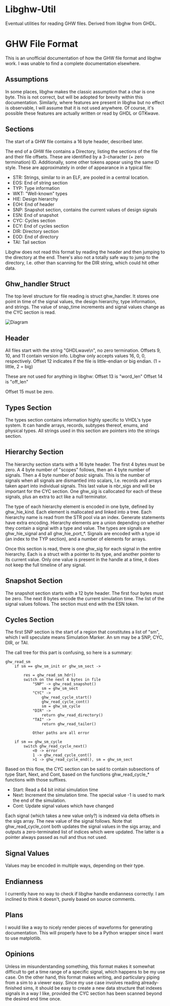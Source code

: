 # Libghw-Util

Eventual utilities for reading GHW files. Derived from libghw from GHDL.

# GHW File Format
This is an unofficial documentation of how the GHW file format and libghw work. I was unable to find a complete documentation elsewhere.

## Assumptions
In some places, libghw makes the classic assumption that a char is one byte. This is not correct, but will be adopted for brevity within this documentation. Similarly, where features are present in libghw but no effect is observable, I will assume that it is not used anywhere. Of course, it's possible these features are actually written or read by GHDL or GTKwave.

## Sections
The start of a GHW file contains a 16 byte header, described later.

The end of a GHW file contains a Directory, listing the sections of the file and their file offsets. These are identified by a 3-character (+ zero termination) ID. Additionally, some other tokens appear using the same ID style. These are approximately in order of appearance in a typical file:

* STR: Strings, similar to in an ELF, are pooled in a central location.
* EOS: End of string section
* TYP: Type information
* WKT: "Well-known" types
* HIE: Design hierarchy
* EOH: End of header
* SNP: Snapshot section, contains the current values of design signals
* ESN: End of snapshot
* CYC: Cycles section
* ECY: End of cycles section
* DIR: Directory section
* EOD: End of directory
* TAI: Tail section

Libghw does not read this format by reading the header and then jumping to the directory at the end. There's also not a totally safe way to jump to the directory, I.e. other than scanning for the DIR string, which could hit other data.

## Ghw_handler Struct
The top level structure for file reading is struct ghw_handler. It stores one point in time of the signal values, the design hierarchy, type information, and strings. The value of snap_time increments and signal values change as the CYC section is read.

![Diagram](./img/schema.png "Test")

## Header
All files start with the string "GHDLwave\n", no zero termination.
Offsets 9, 10, and 11 contain version info. Libghw only accepts values 16, 0, 0, respectively.
Offset 12 indicates if the file is little-endian or big endian. (1 = little, 2 = big)

These are not used for anything in libghw:
Offset 13 is "word_len"
Offset 14 is "off_len"

Offset 15 must be zero.

## Types Section
The types section contains information highly specific to VHDL's type system. It can handle arrays, records, subtypes thereof, enums, and physical types. All strings used in this section are pointers into the strings section.

## Hierarchy Section
The hierarchy section starts with a 16 byte header. The first 4 bytes must be zero. A 4 byte number of "scopes" follows, then an 4 byte number of signals. Then a 4 byte number of *basic* signals. This is the number of signals when all signals are dismantled into scalars, I.e. records and arrays taken apart into individual signals. This last value is nbr_sigs and will be important for the CYC section. One ghw_sig is callocated for each of these signals, plus an extra to act like a null terminator.

The type of each hierarchy element is encoded in one byte, defined by ghw_hie_kind. Each element is mallocated and linked into a tree. Each hierarchy name is read from the STR pool via an index. Generate statements have extra encoding. Hierarchy elements are a union depending on whether they contain a signal with a type and value. The types are signals are ghw_hie_signal and all ghw_hie_port_*. Signals are encoded with a type id (an index to the TYP section), and a number of elements for arrays.

Once this section is read, there is one ghw_sig for each signal in the entire hierarchy. Each is a struct with a pointer to its type, and another pointer to its current value. Only one value is present in the handle at a time, it does not keep the full timeline of any signal.

## Snapshot Section
The snapshot section starts with a 12 byte header. The first four bytes must be zero. The next 8 bytes encode the current simulation time. The list of the signal values follows. The section must end with the ESN token.

## Cycles Section
The first SNP section is the start of a region that constitutes a list of "sm", which I will speculate means Simulation Marker. An sm may be a SNP, CYC, DIR, or TAI.

The call tree for this part is confusing, so here is a summary:
```
ghw_read_sm
	if sm == ghw_sm_init or ghw_sm_sect ->

		res = ghw_read_sm_hdr()
		switch on the next 4 bytes in file
			"SNP" -> ghw_read_snapshot()
				sm = ghw_sm_sect
			"CYC" ->
				ghw_read_cycle_start()
				ghw_read_cycle_cont()
				sm = ghw_sm_cycle
			"DIR" ->
				return ghw_read_directory()
			"TAI" ->
				return ghw_read_tailer()

			Other paths are all error

	if sm == ghw_sm_cycle
		switch ghw_read_cycle_next()
			<0 -> error
			1 -> ghw_read_cycle_cont()
			>1 -> ghw_read_cycle_end(), sm = ghw_sm_sect
```

Based on this flow, the CYC section can be said to contain subsections of type Start, Next, and Cont, based on the functions ghw_read_cycle_* functions with those suffixes.
* Start: Read a 64 bit initial simulation time
* Next: Increment the simulation time. The special value -1 is used to mark the end of the simulation.
* Cont: Update signal values which have changed

Each signal (which takes a new value only?) is indexed via delta offsets in the sigs array. The new value of the signal follows. Note that ghw_read_cycle_cont both updates the signal values in the sigs array, and outputs a zero-terminated list of indices which were updated. The latter is a pointer always passed as null and thus not used.

## Signal Values
Values may be encoded in multiple ways, depending on their type.

## Endianness
I currently have no way to check if libghw handle endianness correctly. I am inclined to think it doesn't, purely based on source comments.

## Plans
I would like a way to nicely render pieces of waveforms for generating documentation. This will properly have to be a Python wrapper since I want to use matplotlib.

## Opinions
Unless im misunderstanding something, this format makes it somewhat difficult to get a time range of a specific signal, which happens to be my use case. On the other hand, this format makes writing, and particulary piping from a sim to a viewer easy. Since my use case involves reading already-finished sims, it should be easy to create a new data structure that indexes signals in a way I like, provided the CYC section has been scanned beyond the desired end time once.
